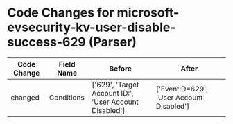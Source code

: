 # Code Changes for microsoft-evsecurity-kv-user-disable-success-629 (Parser)

| Code Change | Field Name | Before | After |
|-------------|------------|--------|-------|
| changed | Conditions | ['629', 'Target Account ID:', 'User Account Disabled'] | ['EventID=629', 'User Account Disabled'] |